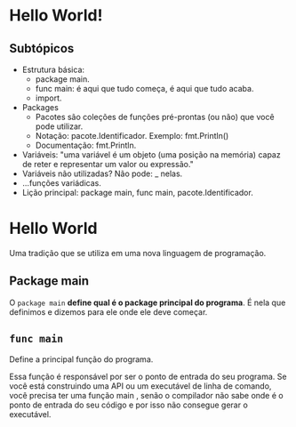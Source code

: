 # Hello World!

## Subtópicos

- Estrutura básica:
	- package main.
	- func main: é aqui que tudo começa, é aqui que tudo acaba.
	- import.
- Packages
	- Pacotes são coleções de funções pré-prontas (ou não) que você pode utilizar.
	- Notação: pacote.Identificador. Exemplo: fmt.Println()
	- Documentação: fmt.Println.
- Variáveis: "uma variável é um objeto (uma posição na memória) capaz de reter e representar um valor ou expressão."
- Variáveis não utilizadas? Não pode: _ nelas.
- ...funções variádicas.
- Lição principal: package main, func main, pacote.Identificador.

# Hello World

Uma tradição que se utiliza em uma nova linguagem de programação.

## Package main

O `package main` **define qual é o package principal do programa**. É nela que definimos e dizemos para ele onde ele deve começar.

## `func main`

Define a principal função do programa.

Essa função é responsável por ser o ponto de entrada do seu programa. Se você está construindo uma API ou um executável de linha de comando, você precisa ter uma função main , senão o compilador não sabe onde é o ponto de entrada do seu código e por isso não consegue gerar o executável.